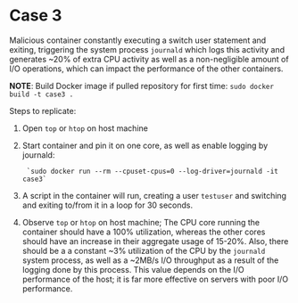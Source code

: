 # Case 3
Malicious container constantly executing a switch user statement and exiting, triggering the system process `journald` which logs this activity and generates ~20% of extra CPU activity as well as a non-negligible amount of I/O operations, which can impact the performance of the other containers.

**NOTE**: Build Docker image if pulled repository for first time: `sudo docker build -t case3 .`

Steps to replicate: 
1. Open `top` or `htop` on host machine
2. Start container and pin it on one core, as well as enable logging by journald:

        `sudo docker run --rm --cpuset-cpus=0 --log-driver=journald -it case3`

3. A script in the container will run, creating a user `testuser` and switching and exiting to/from it in a loop for 30 seconds.
4. Observe `top` or `htop` on host machine; The CPU core running the container should have a 100% utilization, whereas the other cores should have an increase in their aggregate usage of 15-20%. Also, there should be a a constant ~3% utilization of the CPU by the `journald` system process, as well as a ~2MB/s I/O throughput as a result of the logging done by this process. This value depends on the I/O performance of the host; it is far more effective on servers with poor I/O performance.

